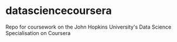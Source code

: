 # datasciencecoursera
Repo for coursework on the John Hopkins University's Data Science Specialisation on Coursera
